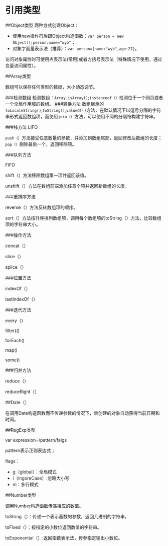 # 引用类型

##Object类型
两种方式创建Object：
+ 使用new操作符后跟Object构造函数：`var person = new Object();person.name="wyb"`；
+ 对象字面量表示法（推荐）：`var person={name:"wyb",age:27}`。

访问对象属性时可使用点表示法(常用)或者方括号表示法（特殊情况下使用，通过变量访问属性）。

##Array类型

数组可以保存任何类型的数据，大小动态调节。

###检测数组
检测数组：`Array.isArray()`;`instanceof（）`检测位于一个网页或者一个全局作用域的数组。
###转换方法
数组继承的`toLocaleString()`,`toString()`,`valueOf()`方法，在默认情况下以逗号分隔的字符串形式返回数组项，而使用`join（）`方法，可以使用不同的分隔符构建字符串。

###栈方法
LIFO

`push（）`方法接受任意数量的参数，并添加到数组尾部，返回修改后数组的长度；`pop（）`删除最后一个，返回移除项。

###队列方法

FIFO

shift（）方法移除数组第一项并返回该值。

unshift（）方法在数组前端添加任意个项并返回新数组的长度。

###重排序方法

reverse（）方法反转数组项的顺序。

sort（）方法按升序排列数组项，调用每个数组项的toString（）方法，比较数组项的字符串大小。

###操作方法

concat（）

slice（）

splice（）

###位置方法

indexOf（）

lastIndexOf（）

###迭代方法

every（）

filter(()

forEach()

map()

some()

###归并方法

reduce（）

reduceRight（）

##Date（）

在调用Date构造函数而不传递参数的情况下，新创建的对象自动获得当前日期和时间。

##RegExp类型

var expression=/pattern/falgs

pattern表示正则表达式；

flags：
+ g（global）：全局模式
+ i（ingoreCase）:忽略大小写
+ m：多行模式

##Number类型

调用Number构造函数传递相应的数值。

toString（）：传递一个表示基数的参数，返回几进制的字符串。

toFixed（）：按指定的小数位返回数值的字符串。

toExponential（）:返回指数表示法，传参指定输出小数位。



